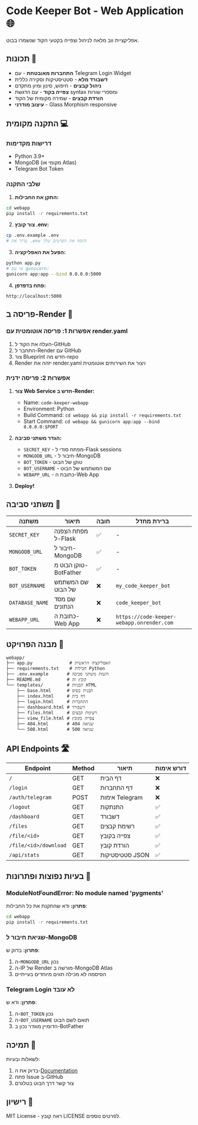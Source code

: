 # Code Keeper Bot - Web Application 🌐

אפליקציית ווב מלאה לניהול וצפייה בקטעי הקוד שנשמרו בבוט.

## תכונות 🚀

- **התחברות מאובטחת** - עם Telegram Login Widget
- **דשבורד מלא** - סטטיסטיקות וסקירה כללית
- **ניהול קבצים** - חיפוש, סינון ומיון מתקדם
- **צפייה בקוד** - עם הדגשת syntax ומספרי שורות
- **הורדת קבצים** - שמירה מקומית של הקוד
- **עיצוב מודרני** - Glass Morphism responsive

## התקנה מקומית 💻

### דרישות מקדימות
- Python 3.9+
- MongoDB (מקומי או Atlas)
- Telegram Bot Token

### שלבי התקנה

1. **התקן את החבילות:**
```bash
cd webapp
pip install -r requirements.txt
```

2. **צור קובץ .env:**
```bash
cp .env.example .env
# ערוך את .env והוסף את הפרטים שלך
```

3. **הפעל את האפליקציה:**
```bash
python app.py
# או עם gunicorn:
gunicorn app:app --bind 0.0.0.0:5000
```

4. **פתח בדפדפן:**
```
http://localhost:5000
```

## פריסה ב-Render 🚀

### אפשרות 1: פריסה אוטומטית עם render.yaml

1. העלה את הקוד ל-GitHub
2. התחבר ל-Render עם GitHub
3. צור Blueprint חדש מה-repo
4. Render יזהה את render.yaml ויצור את השירותים אוטומטית

### אפשרות 2: פריסה ידנית

1. **צור Web Service חדש ב-Render:**
   - Name: `code-keeper-webapp`
   - Environment: Python
   - Build Command: `cd webapp && pip install -r requirements.txt`
   - Start Command: `cd webapp && gunicorn app:app --bind 0.0.0.0:$PORT`

2. **הגדר משתני סביבה:**
   - `SECRET_KEY` - מפתח סודי ל-Flask sessions
   - `MONGODB_URL` - חיבור ל-MongoDB
   - `BOT_TOKEN` - טוקן של הבוט
   - `BOT_USERNAME` - שם המשתמש של הבוט
   - `WEBAPP_URL` - כתובת ה-Web App

3. **Deploy!**

## משתני סביבה 🔐

| משתנה | תיאור | חובה | ברירת מחדל |
|--------|--------|------|-------------|
| `SECRET_KEY` | מפתח הצפנה ל-Flask | ✅ | - |
| `MONGODB_URL` | חיבור ל-MongoDB | ✅ | - |
| `BOT_TOKEN` | טוקן הבוט מ-BotFather | ✅ | - |
| `BOT_USERNAME` | שם המשתמש של הבוט | ❌ | `my_code_keeper_bot` |
| `DATABASE_NAME` | שם מסד הנתונים | ❌ | `code_keeper_bot` |
| `WEBAPP_URL` | כתובת ה-Web App | ❌ | `https://code-keeper-webapp.onrender.com` |

## מבנה הפרויקט 📁

```
webapp/
├── app.py              # האפליקציה הראשית
├── requirements.txt    # חבילות Python
├── .env.example       # דוגמת משתני סביבה
├── README.md          # קובץ זה
└── templates/         # תבניות HTML
    ├── base.html      # תבנית בסיס
    ├── index.html     # דף בית
    ├── login.html     # התחברות
    ├── dashboard.html # דשבורד
    ├── files.html     # רשימת קבצים
    ├── view_file.html # צפייה בקובץ
    ├── 404.html       # שגיאה 404
    └── 500.html       # שגיאה 500
```

## API Endpoints 🛣️

| Endpoint | Method | תיאור | דורש אימות |
|----------|--------|-------|-------------|
| `/` | GET | דף הבית | ❌ |
| `/login` | GET | דף התחברות | ❌ |
| `/auth/telegram` | POST | אימות Telegram | ❌ |
| `/logout` | GET | התנתקות | ✅ |
| `/dashboard` | GET | דשבורד | ✅ |
| `/files` | GET | רשימת קבצים | ✅ |
| `/file/<id>` | GET | צפייה בקובץ | ✅ |
| `/file/<id>/download` | GET | הורדת קובץ | ✅ |
| `/api/stats` | GET | סטטיסטיקות JSON | ✅ |

## בעיות נפוצות ופתרונות 🔧

### ModuleNotFoundError: No module named 'pygments'
**פתרון:** ודא שהתקנת את כל החבילות:
```bash
cd webapp
pip install -r requirements.txt
```

### שגיאת חיבור ל-MongoDB
**פתרון:** בדוק ש:
1. ה-`MONGODB_URL` נכון
2. ה-IP של Render מורשה ב-MongoDB Atlas
3. הסיסמה לא מכילה תווים מיוחדים בעייתיים

### Telegram Login לא עובד
**פתרון:** ודא ש:
1. ה-`BOT_TOKEN` נכון
2. ה-`BOT_USERNAME` תואם לשם הבוט
3. הדומיין מוגדר נכון ב-BotFather

## תמיכה 💬

לשאלות ובעיות:
1. בדוק את ה-[Documentation](https://amirbiron.github.io/CodeBot/)
2. פתח Issue ב-GitHub
3. צור קשר דרך הבוט בטלגרם

## רישיון 📄

MIT License - ראה קובץ LICENSE לפרטים נוספים.